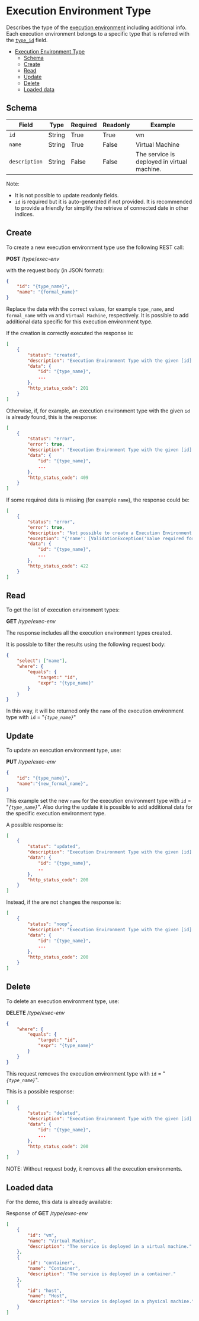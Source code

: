# Execution Environment Type

Describes the type of the [execution environment](exec-env.md) including additional info.
Each execution environment belongs to a specific type that is referred with the [`type_id`](exec-env.md#create) field.

- [Execution Environment Type](#execution-environment-type)
  - [Schema](#schema)
  - [Create](#create)
  - [Read](#read)
  - [Update](#update)
  - [Delete](#delete)
  - [Loaded data](#loaded-data)

## Schema

| Field         | Type   | Required | Readonly | Example                                     |
| ------------- | ------ | -------- | -------- | ------------------------------------------- |
| `id`          | String | True     | True     | vm                                          |
| `name`        | String | True     | False    | Virtual Machine                             |
| `description` | String | False    | False    | The service is deployed in virtual machine. |

Note:

- It is not possible to update readonly fields.
- `id` is required but it is auto-generated if not provided. It is recommended to provide a friendly for simplify the retrieve of
  connected date in other indices.

## Create

To create a new execution environment type use the following REST call:

**POST** /_type_/_exec-env_

with the request body (in JSON format):

```json
{
    "id": "{type_name}",
    "name": "{formal_name}"
}
```

Replace the data with the correct values, for example `type_name`, and `formal_name` with `vm`
and `Virtual Machine`, respectively.
It is possible to add additional data specific for this execution environment type.

If the creation is correctly executed the response is:

```json
[
    {
        "status": "created",
        "description": "Execution Environment Type with the given [id] correctly created.",
        "data": {
            "id": "{type_name}",
            ...
        },
        "http_status_code": 201
    }
]
```

Otherwise, if, for example, an execution environment type with the given `id` is already found, this is the response:

```json
[
    {
        "status": "error",
        "error": true,
        "description": "Execution Environment Type with the given [id] already found",
        "data": {
            "id": "{type_name}",
            ...
        },
        "http_status_code": 409
    }
]
```

If some required data is missing (for example `name`), the response could be:

```json
[
    {
        "status": "error",
        "error": true,
        "description": "Not possible to create a Execution Environment Type with the given [data]",
        "exception": "{'name': [ValidationException('Value required for this field.')]}",
        "data": {
            "id": "{type_name}",
            ...
        },
        "http_status_code": 422
    }
]
```

## Read

To get the list of execution environment types:

**GET** /_type_/_exec-env_

The response includes all the execution environment types created.

It is possible to filter the results using the following request body:

```json
{
    "select": ["name"],
    "where": {
        "equals": {
            "target:" "id",
            "expr": "{type_name}"
        }
    }
}
```

In this way, it will be returned only the `name` of the execution environment type with `id` = "_`{type_name}`_"

## Update

To update an execution environment type, use:

**PUT** /_type_/_exec-env_

```json
{
    "id": "{type_name}",
    "name":"{new_formal_name}",
}
```

This example set the new `name` for the execution environment type with `id` = "_`{type_name}`_".
Also during the update it is possible to add additional data for the specific execution environment type.

A possible response is:

```json
[
    {
        "status": "updated",
        "description": "Execution Environment Type with the given [id] correctly updated.",
        "data": {
            "id": "{type_name}",
            ..
        },
        "http_status_code": 200
    }
]
```

Instead, if the are not changes the response is:

```json
[
    {
        "status": "noop",
        "description": "Execution Environment Type with the given [id] not updated.",
        "data": {
            "id": "{type_name}",
            ...
        },
        "http_status_code": 200
    }
]
```

## Delete

To delete an execution environment type, use:

**DELETE** /_type_/_exec-env_

```json
{
    "where": {
        "equals": {
            "target:" "id",
            "expr": "{type_name}"
        }
    }
}
```

This request removes the execution environment type with `id` = "_`{type_name}`_".

This is a possible response:

```json
[
    {
        "status": "deleted",
        "description": "Execution Environment Type with the given [id] correctly deleted.",
        "data": {
            "id": "{type_name}",
            ...
        },
        "http_status_code": 200
    }
]
```

NOTE: Without request body, it removes **all** the execution environments.

## Loaded data

For the demo, this data is already available:

Response of **GET** /_type_/_exec-env_

```json
[
    {
        "id": "vm",
        "name": "Virtual Machine",
        "description": "The service is deployed in a virtual machine."
    },
    {
        "id": "container",
        "name": "Container",
        "description": "The service is deployed in a container."
    },
    {
        "id": "host",
        "name": "Host",
        "description": "The service is deployed in a physical machine."
    }
]
```
